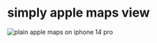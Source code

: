# simply apple maps view


![plain apple maps on iphone 14 pro](https://github.com/SemihK/simply-apple-maps/blob/main/image/screen.png?raw=true)
